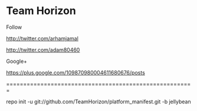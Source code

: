 Team Horizon
===========

Follow 

http://twitter.com/arhamjamal
       
http://twitter.com/adam80460

Google+

https://plus.google.com/109870980004611680676/posts


=======================================================

repo init -u git://github.com/TeamHorizon/platform_manifest.git -b jellybean
